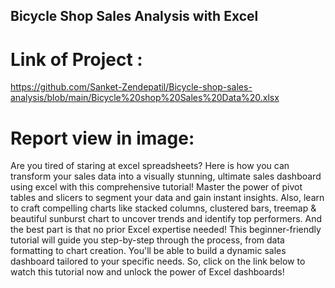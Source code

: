 ## Bicycle Shop Sales Analysis with Excel 

# Link of Project :
https://github.com/Sanket-Zendepatil/Bicycle-shop-sales-analysis/blob/main/Bicycle%20shop%20Sales%20Data%20.xlsx

# Report view in image: 








Are you tired of staring at excel spreadsheets? Here is how you can transform your sales data into a visually stunning, ultimate sales dashboard using excel with this comprehensive tutorial!
Master the power of pivot tables and slicers to segment your data and gain instant insights. Also, learn to craft compelling charts like stacked columns, clustered bars, treemap & beautiful sunburst chart to uncover trends and identify top performers.
And the best part is that no prior Excel expertise needed! This beginner-friendly tutorial will guide you step-by-step through the process, from data formatting to chart creation.
You'll be able to build a dynamic sales dashboard tailored to your specific needs.
So, click on the link below to watch this tutorial now and unlock the power of Excel dashboards! 
